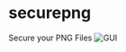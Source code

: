 # securepng
Secure your PNG Files
![GUI]([https://i.ibb.co/M2r2tWR/GUI.png](https://i.ibb.co/Yh8HzM5/ss.png)https://i.ibb.co/Yh8HzM5/ss.png)
